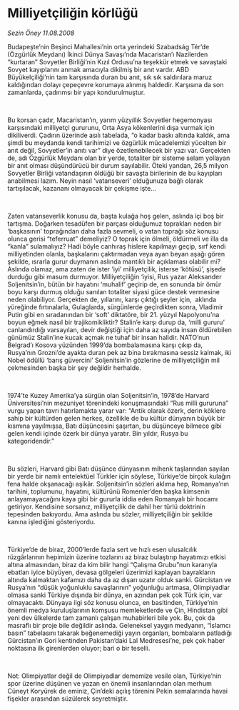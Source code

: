 # Milliyetçiliğin körlüğü

*Sezin Öney 11.08.2008*

<div class="taraf_structure_2col_1zq">
<div class="margen_n">



 <p></p><p>Budapeşte’nin Beşinci Mahallesi’nin orta yerindeki Szabadság Tér’de (Özgürlük Meydanı) İkinci Dünya Savaşı’nda Macaristan’ı Nazilerden “kurtaran” Sovyetler Birliği’nin Kızıl Ordusu’na teşekkür etmek ve savaştaki Sovyet kayıplarını anmak amacıyla dikilmiş bir anıt vardır. ABD Büyükelçiliği’nin tam karşısında duran bu anıt, sık sık saldırılara maruz kaldığından dolayı çepeçevre korumaya alınmış haldedir. Karşısına da son zamanlarda, çadırımsı bir yapı kondurulmuştur. </p><br/>
<p>Bu korsan çadır, Macaristan’ın, yarım yüzyıllık Sovyetler hegemonyası karşısındaki milliyetçi gururunu, Orta Asya kökenlerini dışa vurmak için dikiliverdi. Çadırın üzerinde asılı tabelada, “o kadar baskı altında kaldık, ama şimdi bu meydanda kendi tarihimizi ve özgürlük mücadelemizi yücelten bir anıt değil, Sovyetler’in anıtı var” diye özetlenebilecek bir yazı var. Gerçekten de, adı Özgürlük Meydanı olan bir yerde, totaliter bir sisteme selam yollayan bir anıt olması düşündürücü bir durum sayılabilir. Öteki yandan, 26,5 milyon Sovyetler Birliği vatandaşının öldüğü bir savaşta birilerinin de bu kayıpları anabilmesi lazım. Neyin nasıl ‘vatanseveri’ olduğunuza bağlı olarak tartışılacak, kazananı olmayacak bir çekişme işte...</p><br/>
<p>Zaten vatanseverlik konusu da, başta kulağa hoş gelen, aslında içi boş bir tartışma. Doğarken tesadüfen bir parçası olduğumuz toprakları neden bir ‘başkasının’ toprağından daha fazla sevmeli, o vatan toprağı söz konusu olunca gerisi “teferruat” demeliyiz? O toprak için ölmeli, öldürmeli ve illa da “kanla” sulamalıyız? Hadi böyle canhıraş hislere kapılmayı geçip, sırf kendi milliyetinden olanla, başkalarını çaktırmadan veya ayan beyan aşağı gören şekilde, ısrarla gurur duymanın aslında mantıklı bir açıklaması olabilir mi? Aslında olamaz, ama zaten de ister ‘iyi’ milliyetçilik, isterse ‘kötüsü’, şişede durduğu gibi masum durmuyor. Milliyetçiliğin ‘iyisi, Rus yazar Aleksander Soljenitsin’in, bütün bir hayatını ‘muhalif’ geçirip de, en sonunda bir ömür boyu karşı durmuş olduğu sanılan totaliter siyasi güce destek vermesine neden olabiliyor. Gerçekten de, yıllarını, karşı çıktığı şeyler için,  aklında yüreğinde fırtınalarla, Gulaglarda, sürgünlerde geçirdikten sonra, Vladimir Putin gibi en sıradanından bir ‘soft’ diktatöre, bir 21. yüzyıl Napolyonu’na boyun eğmek nasıl bir trajikomikliktir? Stalin’e karşı durup da, ‘milli gururu’ canlandırdığı varsayılan, devir değiştiği için daha az sayıda insan öldürebilen günümüz Stalin’ine kucak açmak ne tuhaf bir insan halidir. NATO’nun Belgrad’ı Kosova yüzünden 1999’da bombalamasına karşı çıkıp da, Rusya’nın Grozni’de ayakta duran pek az bina bırakmasına sessiz kalmak, iki Nobel ödüllü ‘barış güvercini’ Soljenitsin’in gözlerine de milliyetçiliğin mil çekmesinden başka bir şey değildir herhalde. </p><br/>
<p>1974’te Kuzey Amerika’ya sürgün olan Soljenitsin’in, 1978’de Harvard Üniversitesi’nin mezuniyet törenindeki konuşmasındaki “Rus milli gururuna” vurgu yapan tavrı hatırlamakta yarar var: “Antik olarak özerk, derin köklere sahip bir kültürden gelen herkes, özellikle de bu kültür dünyanın büyük bir kısmına yayılmışsa, Batı düşüncesini şaşırtan, bu düşünceye bilmece gibi gelen kendi içinde özerk bir dünya yaratır. Bin yıldır, Rusya bu kategoridendir.” </p><br/>
<p>Bu sözleri, Harvard gibi Batı düşünce dünyasının mihenk taşlarından sayılan bir yerde bir namlı entelektüel Türkler için söylese, Türkiye’de birçok kulağın fena halde okşanacağı aşikâr. Soljenitsin’in sözleri aklıma hep, Romanya’nın tarihini, toplumunu, hayatını, kültürünü Romenler’den başka kimsenin anlayamayacağını kaya gibi bir gururla iddia eden Romanyalı bir hocamı getiriyor. Kendisine sorsanız, milliyetçilik de dahil her türlü doktrinin tepesinden bakıyordu. Ama aslında bu sözler, milliyetçiliğin bir şekilde kanına işlediğini gösteriyordu.</p><br/>
<p>Türkiye’de de biraz, 2000’lerde fazla sert ve hızlı esen ulusalcılık rüzgârlarının hepimizin üzerine tozlarını az biraz bulaştırıp hayatımızı etkisi altına almasından, biraz da kim bilir hangi “Çalışma Grubu”nun kararıyla ebatları iyice büyüyen, devasa gölgeleri üzerimizi kaplayan bayrakların altında kalmaktan kafamızı daha da az dışarı uzatır olduk sanki. Gürcistan ve Rusya’nın “düşük yoğunluklu savaşlarının” yoğunluğu artmasa, Olimpiyadlar olmasa sanki Türkiye dışında bir dünya, en azından pek çok Türk için, var olmayacaktı. Dünyaya ilgi söz konusu olunca, en basitinden, Türkiye’nin önemli medya kuruluşlarının komşusu memleketlerde ve Çin, Hindistan gibi yeni dev ülkelerde tam zamanlı çalışan muhabirleri bile yok. Bu, çok da masraflı bir proje bile değildir aslında. Geleneksel yaygın medyanın, “İslamcı basın” tabelasını takarak beğenemediği yayın organları, bombaların patladığı Gürcistan’ın Gori kentinden Pakistan’daki Lal Medresesi’ne, pek çok haber noktasına ilk girenlerden oluyor; bari o bir teselli. </p><b><i><br/>
</i></b><p>Not: Olimpiyatlar değil de Olimpiyadlar dememize vesile olan, Türkiye’nin spor üzerine düşünen ve yazan en önemli insanlarından olan merhum Cüneyt Koryürek de eminiz, Çin’deki açılış törenini Pekin semalarında havai fişekler arasından süzülerek seyretmiştir. </p><br/>
<p align="right"></p>

<br/>


<div id="taraf_not">
</div>

</div>


</div>

